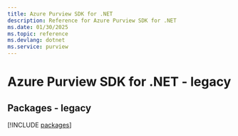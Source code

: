 ```yaml
---
title: Azure Purview SDK for .NET
description: Reference for Azure Purview SDK for .NET
ms.date: 01/30/2025
ms.topic: reference
ms.devlang: dotnet
ms.service: purview
---
```

# Azure Purview SDK for .NET - legacy
## Packages - legacy
[!INCLUDE [packages](purview-index.md)]